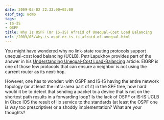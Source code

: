 ```yaml
---
date: 2009-05-02 22:33:00+02:00
ospf_tag: ucmp
tags:
- IS-IS
- OSPF
title: Why Is OSPF (Or IS-IS) Afraid of Unequal-Cost Load Balancing
url: /2009/05/why-is-ospf-or-is-is-afraid-of-unequal.html
---
```

You might have wondered why no link-state routing protocols support unequal-cost load balancing (UCLB). Petr Lapukhov provides part of the answer in his [Understanding Unequal-Cost Load-Balancing](http://blog.internetworkexpert.com/2009/05/01/understanding-unequal-cost-load-balancing/) article: EIGRP is one of those few protocols that can ensure a neighbor is not using the current router as its next-hop.

However, one has to wonder: with OSPF and IS-IS having the entire network topology (or at least the intra-area part of it) in the SPF tree, how hard would it be to detect that sending a packet to a device that is not on the shortest path results in a forwarding loop? Is the lack of OSPF or IS-IS UCLB in Cisco IOS the result of lip service to the standards (at least the OSPF one is way too prescriptive) or a shoddy implementation? What are your thoughts?
